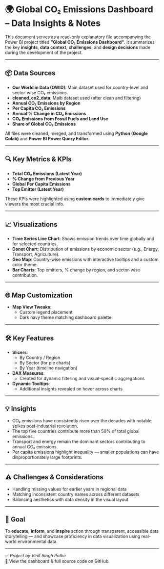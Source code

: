 # 🌍 Global CO₂ Emissions Dashboard – Data Insights & Notes

This document serves as a read-only explanatory file accompanying the Power BI project titled **"Global CO₂ Emissions Dashboard"**. It summarizes the key **insights**, **data context**, **challenges**, and **design decisions** made during the development of the project.

---

## 📦 Data Sources
- **Our World in Data (OWID)**: Main dataset used for country-level and sector-wise CO₂ emissions.
- **cleaned_co2_data**: Maib dataset used (after clean and filtering)
- **Annual CO₂ Emissions by Region**
- **Per Capita CO₂ Emissions**
- **Annual % Change in CO₂ Emissions**
- **CO₂ Emissions from Fossil Fuels and Land Use**
- **Share of Global CO₂ Emissions**

All files were cleaned, merged, and transformed using **Python (Google Colab)** and **Power BI Power Query Editor**.

---

## 🔍 Key Metrics & KPIs
- **Total CO₂ Emissions (Latest Year)**
- **% Change from Previous Year**
- **Global Per Capita Emissions**
- **Top Emitter (Latest Year)**

These KPIs were highlighted using **custom cards** to immediately give viewers the most crucial info.

---

## 📈 Visualizations
- **Time Series Line Chart**: Shows emission trends over time globally and for selected countries.
- **Donot Chart**: Distribution of emissions by economic sector (e.g., Energy, Transport, Agriculture).
- **Geo Map**: Country-wise emissions with interactive tooltips and a custom color theme.
- **Bar Charts**: Top emitters, % change by region, and sector-wise contribution.

---

## 🌐 Map Customization
- **Map View Tweaks**:
  - Custom legend placement
  - Dark navy theme matching dashboard palette

---

## 🛠 Key Features
- **Slicers**:
  - By Country / Region
  - By Sector (for pie charts)
  - By Year (timeline navigation)
- **DAX Measures**:
  - Created for dynamic filtering and visual-specific aggregations
- **Dynamic Tooltips**:
  - Additional insights revealed on hover across charts

---

## 💡 Insights
- CO₂ emissions have consistently risen over the decades with notable spikes post-industrial revolution.
- The top five countries contribute more than 50% of total global emissions.
- Transport and energy remain the dominant sectors contributing to annual CO₂ emissions.
- Per capita emissions highlight inequality — smaller populations can have disproportionately large footprints.

---

## ⚠️ Challenges & Considerations
- Handling missing values for earlier years in regional data
- Matching inconsistent country names across different datasets
- Balancing aesthetics with data density in the visual layout

---

## 📌 Goal
To **educate**, **inform**, and **inspire** action through transparent, accessible data storytelling — and showcase proficiency in data visualization using real-world environmental data.

---

✅ _Project by Vinit Singh Pathir_  
🔗 View the dashboard & full source code on GitHub.

